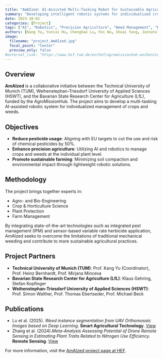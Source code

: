 ```yaml
---
title: "AmAIzed: AI-Assisted Multi-Tasking Robot for Sustainable Agriculture"
summary: "Developing intelligent robotic systems for individualized crop and weed management."
date: 2023-10-01
categories: [Project]
tags: ["AI", "Robotics", "Precision Agriculture", "Weed Management", "Robotic Farming", "UAV"]
authors: [Kang Yu, Yuncai Hu, Chenghao Lu, Fei Wu, Shuai Yang, Jannatul Nipa]
image:
  filename: "project_AmAIzed.jpg"
  focal_point: "Center"
  preview_only: false
#external_link: "https://www.hef.tum.de/en/hef/agromissionhub-weihenstephan/amaized/"
---
```


## Overview

**AmAIzed** is a collaborative initiative between the Technical University of Munich (TUM), Weihenstephan-Triesdorf University of Applied Sciences (HSWT), and the Bavarian State Research Center for Agriculture (LfL), funded by the AgroMissionHub. 
The project aims to develop a multi-tasking AI-assisted robotic system for individualized management of crops and weeds.

## Objectives

- **Reduce pesticide usage**: Aligning with EU targets to cut the use and risk of chemical pesticides by 50%.
- **Enhance precision agriculture**: Utilizing AI and robotics to manage crops and weeds at the individual plant level.
- **Promote sustainable farming**: Minimizing soil compaction and environmental impact through lightweight robotic solutions.

## Methodology

The project brings together experts in:

- Agro- and Bio-Engineering
- Crop & Horticulture Science
- Plant Protection
- Farm Management

By integrating state-of-the-art technologies such as integrated pest management (IPM) and sensor-based variable rate herbicide application, AmAIzed seeks to overcome the limitations of traditional mechanical weeding and contribute to more sustainable agricultural practices.

## Project Partners

- **Technical University of Munich (TUM)**: Prof. Kang Yu (Coordinator), Prof. Heinz Bernhardt, Prof. Mirjana Minceva
- **Bavarian State Research Center for Agriculture (LfL)**: Klaus Gehring, Stefan Kopfinger
- **Weihenstephan-Triesdorf University of Applied Sciences (HSWT)**: Prof. Simon Walther, Prof. Thomas Ebertseder, Prof. Michael Beck

## Publications

- Lu et al. (2025). *Weed instance segmentation from UAV Orthomosaic Images based on Deep Learning.* **Smart Agricultural Technology**. [View](../../publication/lu-weed-2025/)
- Zhang et al. (2024).*Meta-Analysis Assessing Potential of Drone Remote Sensing in Estimating Plant Traits Related to Nitrogen Use Efficiency.* **Remote Sensing**. [View](../../publication/zhang-meta-analysis-2024/)

For more information, visit the [AmAIzed project page at HEF](https://www.hef.tum.de/en/hef/agromissionhub-weihenstephan/amaized/).